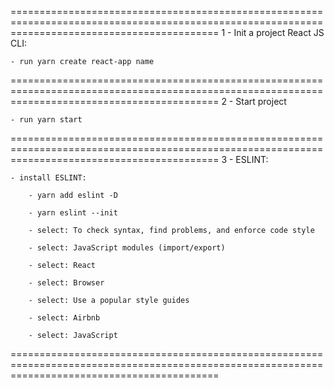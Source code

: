================================================================================================================================================
1 - Init a project React JS CLI:
	
	- run yarn create react-app name
================================================================================================================================================
2 - Start project

	- run yarn start
================================================================================================================================================
3 - ESLINT:
	
	- install ESLINT:

		- yarn add eslint -D

		- yarn eslint --init

		- select: To check syntax, find problems, and enforce code style

		- select: JavaScript modules (import/export)

		- select: React

		- select: Browser

		- select: Use a popular style guides

		- select: Airbnb

		- select: JavaScript
================================================================================================================================================
		